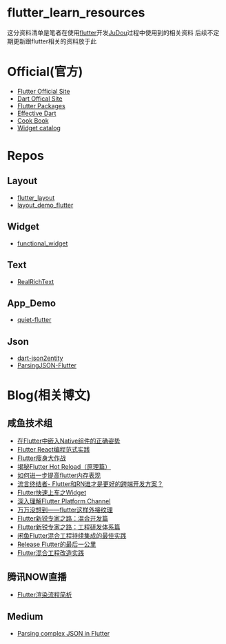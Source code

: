 # flutter_learn_resources

这分资料清单是笔者在使用[flutter](https://flutter.io/)开发[JuDou](https://github.com/CrazyCoderShi/judou)过程中使用到的相关资料
后续不定期更新跟flutter相关的资料放于此

# Official(官方)

- [Flutter Official Site](https://flutter.io/)
- [Dart Offical Site](https://www.dartlang.org/)
- [Flutter Packages](https://pub.dartlang.org/flutter/packages)
- [Effective Dart](https://www.dartlang.org/guides/language/effective-dart)
- [Cook Book](https://flutter.io/docs/cookbook)
- [Widget catalog](https://flutter.io/docs/development/ui/widgets)

# Repos

## Layout

- [flutter_layout](https://github.com/nb312/flutter_layout?utm_source=gold_browser_extension)
- [layout_demo_flutter](https://github.com/bizz84/layout-demo-flutter)

## Widget

- [functional_widget](https://github.com/rrousselGit/functional_widget?utm_source=gold_browser_extension)

## Text
- [RealRichText](https://github.com/bytedance/RealRichText?utm_source=gold_browser_extension)

## App_Demo

- [quiet-flutter](https://github.com/boyan01/quiet-flutter?utm_source=gold_browser_extension)

## Json
- [dart-json2entity](https://github.com/laxian/dart-json2entity)
- [ParsingJSON-Flutter](https://github.com/PoojaB26/ParsingJSON-Flutter)

# Blog(相关博文)

## 咸鱼技术组
- [在Flutter中嵌入Native组件的正确姿势](https://juejin.im/post/5bed04d96fb9a049a42e9c40)
- [Flutter React编程范式实践](https://juejin.im/post/5b4bfd8af265da0f7d4eec94)
- [Flutter瘦身大作战](https://juejin.im/post/5bd2ac975188252928653585)
- [揭秘Flutter Hot Reload（原理篇）](https://juejin.im/post/5bc80ef7f265da0a857aa924)
- [如何进一步提高flutter内存表现](https://juejin.im/post/5bbec3d15188255c4322bbee)
- [流言终结者- Flutter和RN谁才是更好的跨端开发方案？](https://juejin.im/post/5b9606055188255c7c6541c3)
- [Flutter快速上车之Widget](https://juejin.im/post/5b8ce76f51882542c0626887)
- [深入理解Flutter Platform Channel](https://juejin.im/post/5b84ff6a6fb9a019f47d1cc9)
- [万万没想到——flutter这样外接纹理
](https://juejin.im/post/5b7b9051e51d45388b6aeceb)
- [Flutter新锐专家之路：混合开发篇](https://juejin.im/post/5b764acb51882532dc1812b1)
- [Flutter新锐专家之路：工程研发体系篇
](https://juejin.im/post/5b67cb2c6fb9a04fb900f358)
- [闲鱼Flutter混合工程持续集成的最佳实践
](https://juejin.im/post/5b5811f3e51d4519700f6979)
- [Release Flutter的最后一公里](https://juejin.im/post/5b456ebee51d4519277b7761)
- [Flutter混合工程改造实践
](https://juejin.im/post/5b3f098ce51d45199840f4bb)

## 腾讯NOW直播

- [Flutter渲染流程简析](https://juejin.im/post/5b7767fef265da43803bdc65)

## Medium

- [Parsing complex JSON in Flutter](https://medium.com/flutter-community/parsing-complex-json-in-flutter-747c46655f51)
